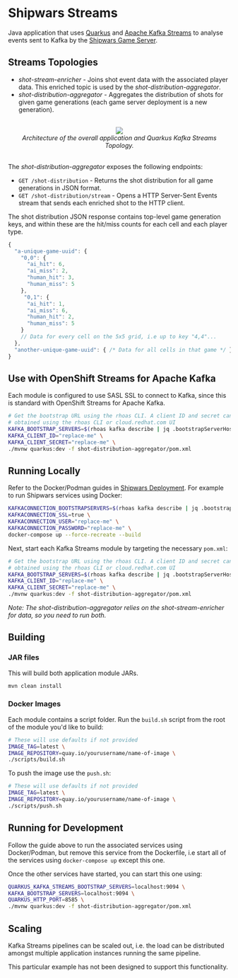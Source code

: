 # Shipwars Streams

Java application that uses [Quarkus](https://quarkus.io/) and [Apache Kafka Streams](https://kafka.apache.org/documentation/streams)
to analyse events sent to Kafka by the [Shipwars Game Server](https://github.com/redhat-gamedev/shipwars-game-server).

## Streams Topologies

* _shot-stream-enricher_ - Joins shot event data with the associated player data. This enriched topic is used by the _shot-distribution-aggregator_.
* _shot-distribution-aggregator_ - Aggregates the distribution of shots for given game generations (each game server deployment is a new generation).

<div align="center">
	<br>
    <img style="max-width: 600px;" src="assets/architecture-complete.png"/>
	<br>
  <i>Architecture of the overall application and Quarkus Kafka Streams Topology.</i>
  <br>
  <br>
</div>

The _shot-distribution-aggregator_ exposes the following endpoints:

* `GET /shot-distribution` - Returns the shot distribution for all game generations in JSON format.
* `GET /shot-distribution/stream` - Opens a HTTP Server-Sent Events stream that sends each enriched shot to the HTTP client.

The shot distribution JSON response contains top-level game generation keys,
and within these are the hit/miss counts for each cell and each player type.

```js
{
  "a-unique-game-uuid": {
    "0,0": {
      "ai_hit": 6,
      "ai_miss": 2,
      "human_hit": 3,
      "human_miss": 5
    },
     "0,1": {
      "ai_hit": 1,
      "ai_miss": 6,
      "human_hit": 2,
      "human_miss": 5
    }
    // Data for every cell on the 5x5 grid, i.e up to key "4,4"...
  },
  "another-unique-game-uuid": { /* Data for all cells in that game */ }
}
```

## Use with OpenShift Streams for Apache Kafka

Each module is configured to use SASL SSL to connect to Kafka, since this is
standard with OpenShift Streams for Apache Kafka.

```bash
# Get the bootstrap URL using the rhoas CLI. A client ID and secret can be
# obtained using the rhoas CLI or cloud.redhat.com UI
KAFKA_BOOTSTRAP_SERVERS=$(rhoas kafka describe | jq .bootstrapServerHost -r) \
KAFKA_CLIENT_ID="replace-me" \
KAFKA_CLIENT_SECRET="replace-me" \
./mvnw quarkus:dev -f shot-distribution-aggregator/pom.xml
```

## Running Locally

Refer to the Docker/Podman guides in [Shipwars Deployment](https://github.com/redhat-gamedev/shipwars-deployment).
For example to run Shipwars services using Docker:

```bash
KAFKACONNECTION_BOOTSTRAPSERVERS=$(rhoas kafka describe | jq .bootstrapServerHost -r) \
KAFKACONNECTION_SSL=true \
KAFKACONNECTION_USER="replace-me" \
KAFKACONNECTION_PASSWORD="replace-me" \
docker-compose up --force-recreate --build
```

Next, start each Kafka Streams module by targeting the necessary `pom.xml`:

```bash
# Get the bootstrap URL using the rhoas CLI. A client ID and secret can be
# obtained using the rhoas CLI or cloud.redhat.com UI
KAFKA_BOOTSTRAP_SERVERS=$(rhoas kafka describe | jq .bootstrapServerHost -r) \
KAFKA_CLIENT_ID="replace-me" \
KAFKA_CLIENT_SECRET="replace-me" \
./mvnw quarkus:dev -f shot-distribution-aggregator/pom.xml
```

*Note: The _shot-distribution-aggregator_ relies on the _shot-stream-enricher_ for data, so you need to run both.*

## Building

### JAR files

This will build both application module JARs.

```bash
mvn clean install
```

### Docker Images

Each module contains a script folder. Run the `build.sh` script from the root
of the module you'd like to build:

```bash
# These will use defaults if not provided
IMAGE_TAG=latest \
IMAGE_REPOSITORY=quay.io/yourusername/name-of-image \
./scripts/build.sh
```

To push the image use the `push.sh`:

```bash
# These will use defaults if not provided
IMAGE_TAG=latest \
IMAGE_REPOSITORY=quay.io/yourusername/name-of-image \
./scripts/push.sh
```

## Running for Development

Follow the guide above to run the associated services using Docker/Podman, but
remove this service from the Dockerfile, i.e start all of the services using
`docker-compose up` except this one.

Once the other services have started, you can start this one using:

```bash
QUARKUS_KAFKA_STREAMS_BOOTSTRAP_SERVERS=localhost:9094 \
KAFKA_BOOTSTRAP_SERVERS=localhost:9094 \
QUARKUS_HTTP_PORT=8585 \
./mvnw quarkus:dev -f shot-distribution-aggregator/pom.xml
```

## Scaling

Kafka Streams pipelines can be scaled out, i.e. the load can be distributed
amongst multiple application instances running the same pipeline.

This particular example has not been designed to support this functionality.
